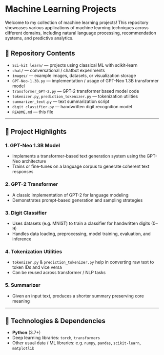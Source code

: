 # Machine Learning Projects 

Welcome to my collection of machine learning projects! This repository showcases various applications of machine learning techniques across different domains, including natural language processing, recommendation systems, and predictive analytics.

## 📂 Repository Contents

- `Sci-kit learn/` — projects using classical ML with scikit-learn  
- `chat/` — conversational / chatbot experiments  
- `images/` — example images, datasets, or visualization storage  
- `GPT-Neo-1.3B.py` — implementation / usage of GPT-Neo 1.3B transformer model  
- `transformer_GPT-2.py` — GPT-2 transformer based model code  
- `tokenizer.py`, `prediction_tokenizer.py` — tokenization utilities  
- `summarizer_text.py` — text summarization script  
- `digit_classifier.py` — handwritten digit recognition model  
- `README.md` — this file  

---

## 🎯 Project Highlights

### 1. GPT-Neo 1.3B Model  
- Implements a transformer-based text generation system using the GPT-Neo architecture  
- Trains or fine-tunes on a language corpus to generate coherent text responses  

### 2. GPT-2 Transformer  
- A classic implementation of GPT-2 for language modeling  
- Demonstrates prompt-based generation and sampling strategies  

### 3. Digit Classifier  
- Uses datasets (e.g. MNIST) to train a classifier for handwritten digits (0–9)  
- Handles data loading, preprocessing, model training, evaluation, and inference  

### 4. Tokenization Utilities  
- `tokenizer.py` & `prediction_tokenizer.py` help in converting raw text to token IDs and vice versa  
- Can be reused across transformer / NLP tasks  

### 5. Summarizer  
- Given an input text, produces a shorter summary preserving core meaning  

---

## 🧰 Technologies & Dependencies

- **Python** (3.7+)  
- Deep learning libraries: `torch`, `transformers`  
- Other usual data / ML libraries: e.g. `numpy`, `pandas`, `scikit-learn`, `matplotlib`  

